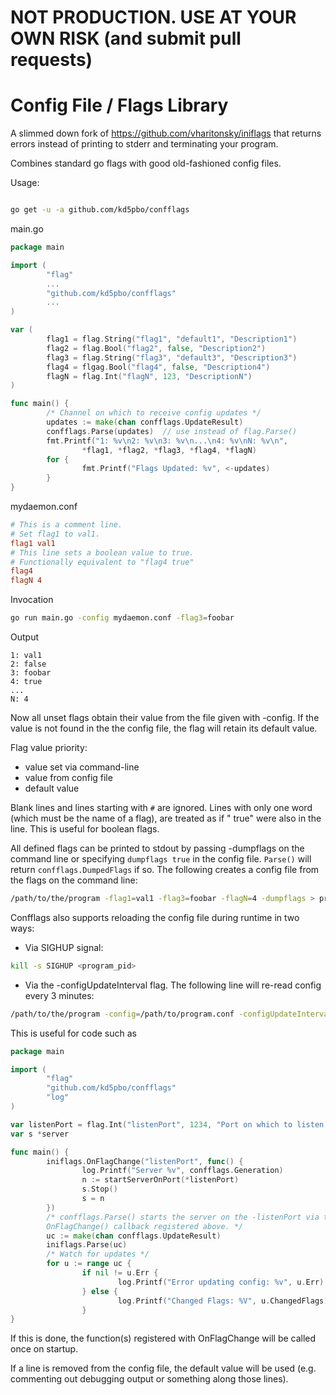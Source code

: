 NOT PRODUCTION.  USE AT YOUR OWN RISK (and submit pull requests)
=====================================

Config File / Flags Library
===========================

A slimmed down fork of https://github.com/vharitonsky/iniflags that returns
errors instead of printing to stderr and terminating your program.

Combines standard go flags with good old-fashioned config files.

Usage:

```bash

go get -u -a github.com/kd5pbo/confflags
```

main.go
```go
package main

import (
        "flag"
        ...
        "github.com/kd5pbo/confflags"
        ...
)

var (
        flag1 = flag.String("flag1", "default1", "Description1")
        flag2 = flag.Bool("flag2", false, "Description2")
        flag3 = flag.String("flag3", "default3", "Description3")
        flag4 = flgag.Bool("flag4", false, "Description4")
        flagN = flag.Int("flagN", 123, "DescriptionN")
)

func main() {
        /* Channel on which to receive config updates */
        updates := make(chan confflags.UpdateResult)
        confflags.Parse(updates)  // use instead of flag.Parse()
        fmt.Printf("1: %v\n2: %v\n3: %v\n...\n4: %v\nN: %v\n",
                *flag1, *flag2, *flag3, *flag4, *flagN)
        for {
                fmt.Printf("Flags Updated: %v", <-updates)
        }
}
```

mydaemon.conf
```ini
# This is a comment line.
# Set flag1 to val1.
flag1 val1
# This line sets a boolean value to true.
# Functionally equivalent to "flag4 true"
flag4
flagN 4
```

Invocation
```bash
go run main.go -config mydaemon.conf -flag3=foobar
```

Output
```
1: val1
2: false
3: foobar
4: true
...
N: 4
```

Now all unset flags obtain their value from the file given with -config.
If the value is not found in the the config file, the flag will retain its
default value.

Flag value priority:
  - value set via command-line
  - value from config file
  - default value

Blank lines and lines starting with `#` are ignored.  Lines with only one word
(which must be the name of a flag), are treated as if " true" were also in the
line.  This is useful for boolean flags.  

All defined flags can be printed to stdout by passing -dumpflags on the
command line or specifying `dumpflags true` in the config file.  `Parse()`
will return `confflags.DumpedFlags` if so.  The following creates a config
file from the flags on the command line:

```bash
/path/to/the/program -flag1=val1 -flag3=foobar -flagN=4 -dumpflags > program.conf
```


Confflags also supports reloading the config file during runtime in two ways:

  * Via SIGHUP signal:

```bash
kill -s SIGHUP <program_pid>
```

  * Via the -configUpdateInterval flag. The following line will re-read config
every 3 minutes:

```bash
/path/to/the/program -config=/path/to/program.conf -configUpdateInterval=3m
```

This is useful for code such as
```go
package main

import (
        "flag"
        "github.com/kd5pbo/confflags"
        "log"
)

var listenPort = flag.Int("listenPort", 1234, "Port on which to listen.")
var s *server

func main() {
        iniflags.OnFlagChange("listenPort", func() {
                log.Printf("Server %v", confflags.Generation)
                n := startServerOnPort(*listenPort)
                s.Stop()
                s = n
        })
        /* confflags.Parse() starts the server on the -listenPort via the
        OnFlagChange() callback registered above. */
        uc := make(chan confflags.UpdateResult)
        iniflags.Parse(uc)
        /* Watch for updates */
        for u := range uc {
                if nil != u.Err {
                        log.Printf("Error updating config: %v", u.Err)
                } else {
                        log.Printf("Changed Flags: %V", u.ChangedFlags)
                }
}
```
If this is done, the function(s) registered with OnFlagChange will be called
once on startup.

If a line is removed from the config file, the default value will be used
(e.g. commenting out debugging output or something along those lines).
